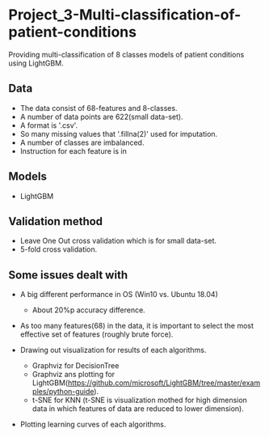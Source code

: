 # Project_3-Multi-classification-of-patient-conditions

Providing multi-classification of 8 classes models of patient conditions using LightGBM.

## Data

- The data consist of 68-features and 8-classes.
- A number of data points are 622(small data-set).
- A format is '.csv'.
- So many missing values that '.fillna(2)' used for imputation.
- A number of classes are imbalanced.
- Instruction for each feature is in 


## Models

- LightGBM


## Validation method

- Leave One Out cross validation which is for small data-set.
- 5-fold cross validation.


## Some issues dealt with

- A big different performance in OS (Win10 vs. Ubuntu 18.04)
  - About 20%p accuracy difference.

- As too many features(68) in the data, it is important to select the most effective set of features (roughly brute force). 

- Drawing out visualization for results of each algorithms.
  - Graphviz for DecisionTree
  - Graphviz ans plotting for LightGBM(https://github.com/microsoft/LightGBM/tree/master/examples/python-guide).
  - t-SNE for KNN (t-SNE is visualization mothed for high dimension data in which features of data are reduced to lower dimension).
  
- Plotting learning curves of each algorithms.
